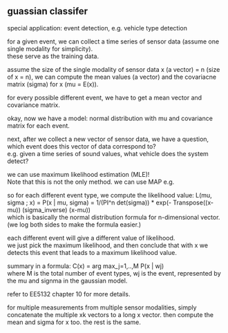 guassian classifer
----------------------------

special application: event detection, e.g. vehicle type detection

for a given event, we can collect a time series of sensor data (assume one single modality for simplicity).  
these serve as the training data.

assume the size of the single modality of sensor data x (a vector) = n (size of x = n),
we can compute the mean values (a vector) and the covariacne matrix (sigma) for x (mu = E(x)). 

for every possible different event, we have to get a mean vector and covariance matrix.

okay, now we have a model: normal distribution with mu and covariance matrix for each event.

next, after we collect a new vector of sensor data, we have a question, which event does this vector of data correspond to?  
e.g. given a time series of sound values, what vehicle does the system detect?

we can use maximum likelihood estimation (MLE)!  
Note that this is not the only method. we can use MAP e.g.

so for each different event type, we compute the likelihood value:
L(mu, sigma ; x) = P(x | mu, sigma) = 1/(PI^n det(sigma)) * exp(- Transpose((x-mu)) (sigma_inverse) (x-mu))  
which is basically the normal distribution formula for n-dimensional vector.
(we log both sides to make the formula easier.)

each different event will give a different value of likelihood.  
we just pick the maximum likelihood, 
and then conclude that with x we detects this event that leads to a maximum likelihood value.

summary in a formula: C(x) = arg max_j=1,..,M P(x | wj)  
where M is the total number of event types, 
wj is the event, represented by the mu and signma in the gaussian model.

refer to EE5132 chapter 10 for more details.


for multiple measurements from multiple sensor modalities, 
simply concatenate the multiple xk vectors to a long x vector. 
then compute the mean and sigma for x too. 
the rest is the same.

